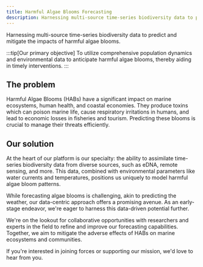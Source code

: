 ```yaml
---
title: Harmful Algae Blooms Forecasting
description: Harnessing multi-source time-series biodiversity data to predict and mitigate the impacts of harmful algae blooms.
---
```


Harnessing multi-source time-series biodiversity data to predict and mitigate the impacts of harmful algae blooms.

:::tip[Our primary objective]
To utilize comprehensive population dynamics and environmental data to anticipate harmful algae blooms, thereby aiding in timely interventions.
:::

## The problem

Harmful Algae Blooms (HABs) have a significant impact on marine ecosystems, human health, and coastal economies. They produce toxins which can poison marine life, cause respiratory irritations in humans, and lead to economic losses in fisheries and tourism. Predicting these blooms is crucial to manage their threats efficiently.

## Our solution

At the heart of our platform is our specialty: the ability to assimilate time-series biodiversity data from diverse sources, such as eDNA, remote sensing, and more. This data, combined with environmental parameters like water currents and temperatures, positions us uniquely to model harmful algae bloom patterns.

While forecasting algae blooms is challenging, akin to predicting the weather, our data-centric approach offers a promising avenue. As an early-stage endeavor, we're eager to harness this data-driven potential further.

We're on the lookout for collaborative opportunities with researchers and experts in the field to refine and improve our forecasting capabilities. Together, we aim to mitigate the adverse effects of HABs on marine ecosystems and communities.

If you're interested in joining forces or supporting our mission, we'd love to hear from you.

